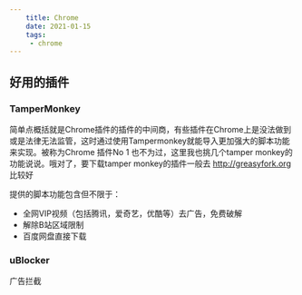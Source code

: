 ```yaml
---
    title: Chrome
    date: 2021-01-15
    tags:
     - chrome
---
```


<Boxx/>

## 好用的插件

### TamperMonkey
简单点概括就是Chrome插件的插件的中间商，有些插件在Chrome上是没法做到或是法律无法监管，这时通过使用Tampermonkey就能导入更加强大的脚本功能来实现。被称为Chrome 插件No 1 也不为过，这里我也挑几个tamper monkey的功能说说。哦对了，要下载tamper monkey的插件一般去 <http://greasyfork.org> 比较好

提供的脚本功能包含但不限于：
- 全网VIP视频（包括腾讯，爱奇艺，优酷等）去广告，免费破解
- 解除B站区域限制
- 百度网盘直接下载

### uBlocker
广告拦截
